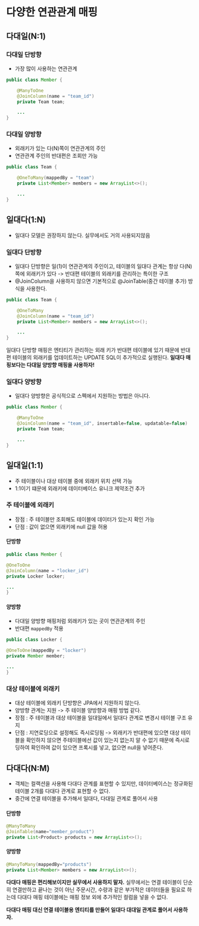 # 다양한 연관관계 매핑
## 다대일(N:1)
### 다대일 단방향
- 가장 많이 사용하는 연관관계
```java
public class Member {

    @ManyToOne
    @JoinColumn(name = "team_id")
    private Team team;

    ...
}

```
### 다대일 양방향
- 외래키가 있는 다(N)쪽이 연관관계의 주인
- 연관관계 주인의 반대편은 조회만 가능
```java
public class Team {

    @OneToMany(mappedBy = "team")
    private List<Member> members = new ArrayList<>();

    ...
}
```

## 일대다(1:N)
- 일대다 모델은 권장하지 않는다. 실무에서도 거의 사용되지않음

### 일대다 단방향
- 일대다 단방향은 일(1)이 연관관계의 주인이고, 테이블의 일대다 관계는 항상 다(N) 쪽에 외래키가 있다 -> 반대편 테이블의 외래키를 관리하는 특이한 구조
- @JoinColumn을 사용하지 않으면 기본적으로 @JoinTable(중간 테이블 추가) 방식을 사용한다.
```java
public class Team {

    @OneToMany
    @JoinColumn(name = "team_id")
    private List<Member> members = new ArrayList<>();

    ...
}
```
일대다 단방향 매핑은 엔티티가 관리하는 외래 키가 반대편 테이블에 있기 때문에 반대편 테이블의 외래키를 업데이트하는 UPDATE SQL이 추가적으로 실행된다.
**일대다 매핑보다는 다대일 양방향 매핑을 사용하자!**

### 일대다 양방향
- 일대다 양방향은 공식적으로 스펙에서 지원하는 방법은 아니다.
```java
public class Member {

    @ManyToOne
    @JoinColumn(name = "team_id", insertable=false, updatable=false)
    private Team team;

    ...
}
```

## 일대일(1:1)
- 주 테이블이나 대상 테이블 중에 외래키 위치 선택 가능
- 1:1이기 떄문에 외래키에 데이터베이스 유니크 제약조건 추가

### 주 테이블에 외래키
- 장점 : 주 테이블만 조회해도 테이블에 데이터가 있는지 확인 가능
- 단점 : 값이 없으면 외래키에 null 값을 허용
 #### 단방향
```java
public class Member {

@OneToOne
@JoinColumn(name = "locker_id")
private Locker locker;

...
}
```
#### 양방향
- 다대일 양방향 매핑처럼 외래키가 있는 곳이 연관관계의 주인
- 반대편 `mappedBy` 적용
```java
public class Locker {

@OneToOne(mappedBy = "locker")
private Member member;

...
}
```

### 대상 테이블에 외래키
- 대상 테이블에 외래키 단방향은 JPA에서 지원하지 않는다.
- 양방향 관계는 지원 -> 주 테이블 양방향과 매핑 방법 같다.
- 장점 : 주 테이블과 대상 테이블을 일대일에서 일대다 관계로 변경시 테이블 구조 유지
- 단점 : 지연로딩으로 설정해도 즉시로딩됨 -> 외래키가 반대편에 있으면 대상 테이블을 확인하지 않으면 주테이블에선 값이 있는지 없는지 알 수 없기 때문에 즉시로딩하여 확인하여 값이 있으면 프록시를 넣고, 없으면 null을 넣어준다.

## 다대다(N:M)
- 객체는 컬랙션을 사용해 다대다 관계를 표현할 수 있지만, 데이터베이스는 정규화된 테이블 2개를 다대다 관계로 표현할 수 없다.
- 중간에 연결 테이블을 추가해서 일대다, 다대일 관계로 풀어서 사용 

#### 단방향
```java
@ManyToMany
@JoinTable(name="member_product")
private List<Product> products = new ArrayList<>();
```
#### 양방향
```java
@ManyToMany(mappedBy="products")
private List<Member> members = new ArrayList<>();
```
**다대다 매핑은 편리해보이지만 실무에서 사용하지 말자.** 실무에서는 연결 테이블이 단순히 연결만하고 끝나는 것이 아닌 주문시간, 수량과 같은 부가적은 데이터들을 필요로 하는데 다대다 매핑 테이블에는 매핑 정보 외에 추가적인 컬럼을 넣을 수 없다.

**다대다 매핑 대신 연결 테이블용 엔티티를 만들어 일대다 대대일 관계로 풀어서 사용하자.**
